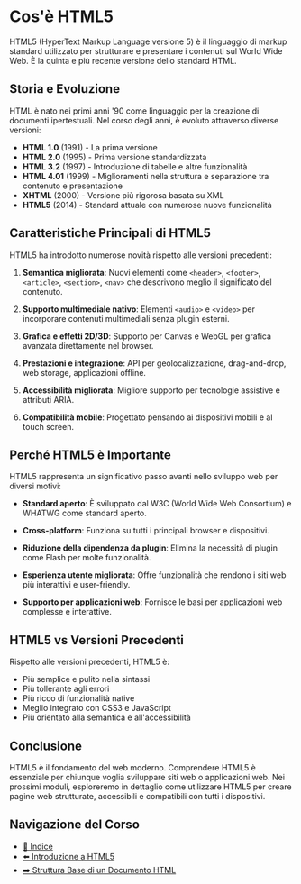 # Cos'è HTML5

HTML5 (HyperText Markup Language versione 5) è il linguaggio di markup standard utilizzato per strutturare e presentare i contenuti sul World Wide Web. È la quinta e più recente versione dello standard HTML.

## Storia e Evoluzione

HTML è nato nei primi anni '90 come linguaggio per la creazione di documenti ipertestuali. Nel corso degli anni, è evoluto attraverso diverse versioni:

- **HTML 1.0** (1991) - La prima versione
- **HTML 2.0** (1995) - Prima versione standardizzata
- **HTML 3.2** (1997) - Introduzione di tabelle e altre funzionalità
- **HTML 4.01** (1999) - Miglioramenti nella struttura e separazione tra contenuto e presentazione
- **XHTML** (2000) - Versione più rigorosa basata su XML
- **HTML5** (2014) - Standard attuale con numerose nuove funzionalità

## Caratteristiche Principali di HTML5

HTML5 ha introdotto numerose novità rispetto alle versioni precedenti:

1. **Semantica migliorata**: Nuovi elementi come `<header>`, `<footer>`, `<article>`, `<section>`, `<nav>` che descrivono meglio il significato del contenuto.

2. **Supporto multimediale nativo**: Elementi `<audio>` e `<video>` per incorporare contenuti multimediali senza plugin esterni.

3. **Grafica e effetti 2D/3D**: Supporto per Canvas e WebGL per grafica avanzata direttamente nel browser.

4. **Prestazioni e integrazione**: API per geolocalizzazione, drag-and-drop, web storage, applicazioni offline.

5. **Accessibilità migliorata**: Migliore supporto per tecnologie assistive e attributi ARIA.

6. **Compatibilità mobile**: Progettato pensando ai dispositivi mobili e al touch screen.

## Perché HTML5 è Importante

HTML5 rappresenta un significativo passo avanti nello sviluppo web per diversi motivi:

- **Standard aperto**: È sviluppato dal W3C (World Wide Web Consortium) e WHATWG come standard aperto.

- **Cross-platform**: Funziona su tutti i principali browser e dispositivi.

- **Riduzione della dipendenza da plugin**: Elimina la necessità di plugin come Flash per molte funzionalità.

- **Esperienza utente migliorata**: Offre funzionalità che rendono i siti web più interattivi e user-friendly.

- **Supporto per applicazioni web**: Fornisce le basi per applicazioni web complesse e interattive.

## HTML5 vs Versioni Precedenti

Rispetto alle versioni precedenti, HTML5 è:

- Più semplice e pulito nella sintassi
- Più tollerante agli errori
- Più ricco di funzionalità native
- Meglio integrato con CSS3 e JavaScript
- Più orientato alla semantica e all'accessibilità

## Conclusione

HTML5 è il fondamento del web moderno. Comprendere HTML5 è essenziale per chiunque voglia sviluppare siti web o applicazioni web. Nei prossimi moduli, esploreremo in dettaglio come utilizzare HTML5 per creare pagine web strutturate, accessibili e compatibili con tutti i dispositivi.

## Navigazione del Corso
- [📑 Indice](../README.md)
- [⬅️ Introduzione a HTML5](./README.md)
- [➡️ Struttura Base di un Documento HTML](./02-StrutturaBaseHTML.md)